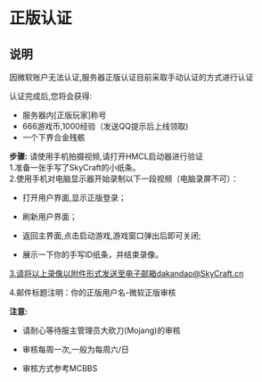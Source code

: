 # 正版认证

## 说明

因微软账户无法认证,服务器正版认证目前采取手动认证的方式进行认证

认证完成后,您将会获得:

* 服务器内\[正版玩家\]称号
* 666游戏币,1000经验（发送QQ提示后上线领取\)
* 一个下界合金残骸  

**步骤:**
请使用手机拍摄视频,请打开HMCL启动器进行验证  
1.准备一张手写了SkyCraft的小纸条。  
2.使用手机对电脑显示器开始录制以下一段视频（电脑录屏不可）：  
* 打开用户界面,显示正版登录；

* 刷新用户界面；

* 返回主界面,点击启动游戏,游戏窗口弹出后即可关闭;

* 展示一下你的手写ID纸条，并结束录像。

3.请将以上录像以附件形式发送至电子邮箱dakandao@SkyCraft.cn

4.邮件标题注明：你的正版用户名-微软正版审核

**注意:**

* 请耐心等待服主管理员大砍刀(Mojang)的审核

* 审核每周一次,一般为每周六/日
* 审核方式参考MCBBS
